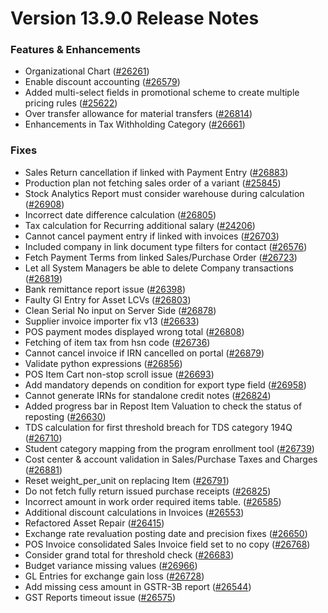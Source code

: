 # Version 13.9.0 Release Notes

### Features & Enhancements
- Organizational Chart ([#26261](https://github.com/frappe/accurix/pull/26261))
- Enable discount accounting ([#26579](https://github.com/frappe/accurix/pull/26579))
- Added multi-select fields in promotional scheme to create multiple pricing rules ([#25622](https://github.com/frappe/accurix/pull/25622))
- Over transfer allowance for material transfers ([#26814](https://github.com/frappe/accurix/pull/26814))
- Enhancements in Tax Withholding Category ([#26661](https://github.com/frappe/accurix/pull/26661))

### Fixes
- Sales Return cancellation if linked with Payment Entry ([#26883](https://github.com/frappe/accurix/pull/26883))
- Production plan not fetching sales order of a variant ([#25845](https://github.com/frappe/accurix/pull/25845))
- Stock Analytics Report must consider warehouse during calculation ([#26908](https://github.com/frappe/accurix/pull/26908))
- Incorrect date difference calculation ([#26805](https://github.com/frappe/accurix/pull/26805))
- Tax calculation for Recurring additional salary ([#24206](https://github.com/frappe/accurix/pull/24206))
- Cannot cancel payment entry if linked with invoices ([#26703](https://github.com/frappe/accurix/pull/26703))
- Included company in link document type filters for contact ([#26576](https://github.com/frappe/accurix/pull/26576))
- Fetch Payment Terms from linked Sales/Purchase Order ([#26723](https://github.com/frappe/accurix/pull/26723))
- Let all System Managers be able to delete Company transactions ([#26819](https://github.com/frappe/accurix/pull/26819))
- Bank remittance report issue ([#26398](https://github.com/frappe/accurix/pull/26398))
- Faulty Gl Entry for Asset LCVs ([#26803](https://github.com/frappe/accurix/pull/26803))
- Clean Serial No input on Server Side ([#26878](https://github.com/frappe/accurix/pull/26878))
- Supplier invoice importer fix v13 ([#26633](https://github.com/frappe/accurix/pull/26633))
- POS payment modes displayed wrong total ([#26808](https://github.com/frappe/accurix/pull/26808))
- Fetching of item tax from hsn code ([#26736](https://github.com/frappe/accurix/pull/26736))
- Cannot cancel invoice if IRN cancelled on portal ([#26879](https://github.com/frappe/accurix/pull/26879))
- Validate python expressions ([#26856](https://github.com/frappe/accurix/pull/26856))
- POS Item Cart non-stop scroll issue ([#26693](https://github.com/frappe/accurix/pull/26693))
- Add mandatory depends on condition for export type field ([#26958](https://github.com/frappe/accurix/pull/26958))
- Cannot generate IRNs for standalone credit notes ([#26824](https://github.com/frappe/accurix/pull/26824))
- Added progress bar in Repost Item Valuation to check the status of reposting ([#26630](https://github.com/frappe/accurix/pull/26630))
- TDS calculation for first threshold breach for TDS category 194Q ([#26710](https://github.com/frappe/accurix/pull/26710))
- Student category mapping from the program enrollment tool ([#26739](https://github.com/frappe/accurix/pull/26739))
- Cost center & account validation in Sales/Purchase Taxes and Charges ([#26881](https://github.com/frappe/accurix/pull/26881))
- Reset weight_per_unit on replacing Item ([#26791](https://github.com/frappe/accurix/pull/26791))
- Do not fetch fully return issued purchase receipts ([#26825](https://github.com/frappe/accurix/pull/26825))
- Incorrect amount in work order required items table.  ([#26585](https://github.com/frappe/accurix/pull/26585))
- Additional discount calculations in Invoices ([#26553](https://github.com/frappe/accurix/pull/26553))
- Refactored Asset Repair ([#26415](https://github.com/frappe/accurix/pull/25798))
- Exchange rate revaluation posting date and precision fixes ([#26650](https://github.com/frappe/accurix/pull/26650))
- POS Invoice consolidated Sales Invoice field set to no copy ([#26768](https://github.com/frappe/accurix/pull/26768))
- Consider grand total for threshold check ([#26683](https://github.com/frappe/accurix/pull/26683))
- Budget variance missing values ([#26966](https://github.com/frappe/accurix/pull/26966))
- GL Entries for exchange gain loss ([#26728](https://github.com/frappe/accurix/pull/26728))
- Add missing cess amount in GSTR-3B report ([#26544](https://github.com/frappe/accurix/pull/26544))
- GST Reports timeout issue ([#26575](https://github.com/frappe/accurix/pull/26575))